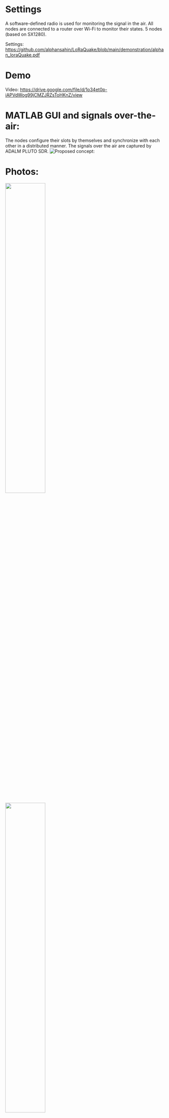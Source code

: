 # Settings
A software-defined radio is used for monitoring the signal in the air. All nodes are connected to a router over Wi-Fi to monitor their states.
5 nodes (based on SX1280).

Settings: https://github.com/alphansahin/LoRaQuake/blob/main/demonstration/alphan_loraQuake.pdf

# Demo 
Video: https://drive.google.com/file/d/1o34et0p-iAPVdWog99jCMZJRZsToHKnZ/view

# MATLAB GUI and signals over-the-air:
The nodes configure their slots by themselves and synchronize with each other in a distributed manner. The signals over the air are captured by ADALM PLUTO SDR.
![Proposed concept:](https://github.com/alphansahin/LoRaQuake/blob/main/demonstration/guiWorkingExample.png?raw=true)

# Photos:
<img src="https://github.com/alphansahin/LoRaQuake/blob/main/demonstration/photo1.jpg" width="50%" height="50%">
<img src="https://github.com/alphansahin/LoRaQuake/blob/main/demonstration/photo2.jpg" width="50%" height="50%">
<img src="https://github.com/alphansahin/LoRaQuake/blob/main/demonstration/photo3.jpg" width="50%" height="50%">
